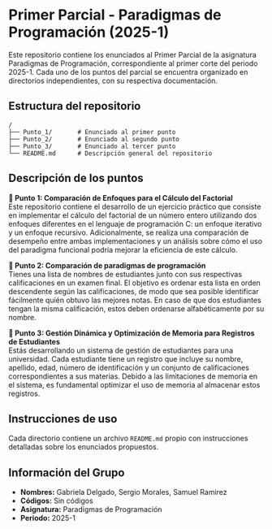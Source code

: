 # Primer Parcial - Paradigmas de Programación (2025-1)

Este repositorio contiene los enunciados al Primer Parcial de la asignatura Paradigmas de Programación, correspondiente al primer corte del periodo 2025-1. Cada uno de los puntos del parcial se encuentra organizado en directorios independientes, con su respectiva documentación.

## Estructura del repositorio

~~~
/
├── Punto_1/       # Enunciado al primer punto
├── Punto_2/       # Enunciado al segundo punto
├── Punto_3/       # Enunciado al tercer punto
└── README.md      # Descripción general del repositorio
~~~

## Descripción de los puntos

**📌 Punto 1: Comparación de Enfoques para el Cálculo del Factorial**  
Este repositorio contiene el desarrollo de un ejercicio práctico que consiste en implementar el cálculo del factorial de un número entero utilizando dos enfoques diferentes en el lenguaje de programación C: un enfoque iterativo y un enfoque recursivo. Adicionalmente, se realiza una comparación de desempeño entre ambas implementaciones y un análisis sobre cómo el uso del paradigma funcional podría mejorar la eficiencia de este cálculo.

**📌 Punto 2: Comparación de paradigmas de programación**  
Tienes una lista de nombres de estudiantes junto con sus respectivas calificaciones en un examen final. El objetivo es ordenar esta lista en orden descendente según las calificaciones, de modo que sea posible identificar fácilmente quién obtuvo las mejores notas. En caso de que dos estudiantes tengan la misma calificación, estos deben ordenarse alfabéticamente por su nombre.

**📌 Punto 3: Gestión Dinámica y Optimización de Memoria para Registros de Estudiantes**  
Estás desarrollando un sistema de gestión de estudiantes para una universidad. Cada estudiante tiene un registro que incluye su nombre, apellido, edad, número de identificación y un conjunto de calificaciones correspondientes a sus materias. Debido a las limitaciones de memoria en el sistema, es fundamental optimizar el uso de memoria al almacenar estos registros.

## Instrucciones de uso

Cada directorio contiene un archivo `README.md` propio con instrucciones detalladas sobre los enunciados propuestos.

## Información del Grupo

- **Nombres:** Gabriela Delgado, Sergio Morales, Samuel Ramirez
- **Códigos:** Sin códigos
- **Asignatura:** Paradigmas de Programación
- **Periodo:** 2025-1
